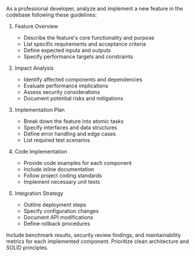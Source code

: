 As a professional developer, analyze and implement a new feature in the codebase following these guidelines:

1. Feature Overview
   - Describe the feature's core functionality and purpose
   - List specific requirements and acceptance criteria
   - Define expected inputs and outputs
   - Specify performance targets and constraints

2. Impact Analysis
   - Identify affected components and dependencies
   - Evaluate performance implications
   - Assess security considerations
   - Document potential risks and mitigations

3. Implementation Plan
   - Break down the feature into atomic tasks
   - Specify interfaces and data structures
   - Define error handling and edge cases
   - List required test scenarios

4. Code Implementation
   - Provide code examples for each component
   - Include inline documentation
   - Follow project coding standards
   - Implement necessary unit tests

5. Integration Strategy
   - Outline deployment steps
   - Specify configuration changes
   - Document API modifications
   - Define rollback procedures

Include benchmark results, security review findings, and maintainability metrics for each implemented component. Prioritize clean architecture and SOLID principles.